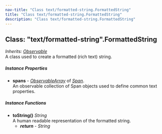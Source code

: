 ```yaml
---
nav-title: "Class text/formatted-string.FormattedString"
title: "Class text/formatted-string.FormattedString"
description: "Class text/formatted-string.FormattedString"
---
```

## Class: "text/formatted-string".FormattedString  
_Inherits:_ [_Observable_](../../data/observable/Observable.md)  
A class used to create a formatted (rich text) string.

##### Instance Properties
 - **spans** - [_ObservableArray_](../../data/observable-array/ObservableArray.md) of [_Span_](../../text/span/Span.md).    
  An observable collection of Span objects used to define common text properties.

##### Instance Functions
 - **toString()** _String_  
     A human readable representation of the formatted string.
   - _**return**_ - _String_